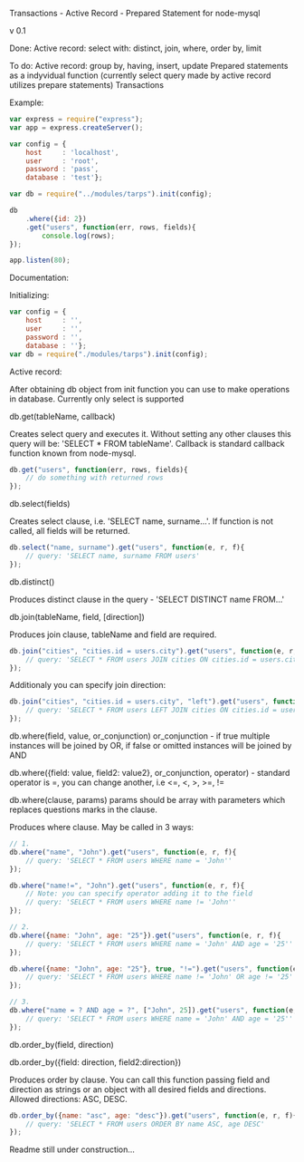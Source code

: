 Transactions - Active Record - Prepared Statement for node-mysql

v 0.1

Done:
Active record: select with: distinct, join, where, order by, limit

To do:
Active record: group by, having, insert, update
Prepared statements as a indyvidual function (currently select query made by active record utilizes prepare statements)
Transactions

Example:
```js
var express = require("express");
var app = express.createServer();

var config = {
	host     : 'localhost',
	user     : 'root',
	password : 'pass',
	database : 'test'};

var db = require("../modules/tarps").init(config);

db
	.where({id: 2})
	.get("users", function(err, rows, fields){
		console.log(rows);
});

app.listen(80);
```

Documentation:

Initializing:

```js
var config = {
	host     : '',
	user     : '',
	password : '',
	database : ''};
var db = require("./modules/tarps").init(config);
```

Active record:

After obtaining db object from init function you can use to make operations in database. Currently only select is supported

db.get(tableName, callback) 

Creates select query and executes it. Without setting any other clauses this query will be: 'SELECT * FROM tableName'. Callback is standard callback function known from node-mysql.

```js
db.get("users", function(err, rows, fields){
	// do something with returned rows
});
```

db.select(fields)

Creates select clause, i.e. 'SELECT name, surname...'. If function is not called, all fields will be returned.

```js
db.select("name, surname").get("users", function(e, r, f){
	// query: 'SELECT name, surname FROM users' 
});
```

db.distinct()

Produces distinct clause in the query - 'SELECT DISTINCT name FROM...'

db.join(tableName, field, [direction])

Produces join clause, tableName and field are required.

```js
db.join("cities", "cities.id = users.city").get("users", function(e, r, f){
	// query: 'SELECT * FROM users JOIN cities ON cities.id = users.city'
});
```

Additionaly you can specify join direction:

```js
db.join("cities", "cities.id = users.city", "left").get("users", function(e, r, f){
	// query: 'SELECT * FROM users LEFT JOIN cities ON cities.id = users.city'
});
```

db.where(field, value, or_conjunction) or_conjunction - if true multiple instances will be joined by OR, if false or omitted instances will be joined by AND

db.where({field: value, field2: value2}, or_conjunction, operator) - standard operator is =, you can change another, i.e <=, <, >, >=, !=

db.where(clause, params) params should be array with parameters which replaces questions marks in the clause.

Produces where clause. May be called in 3 ways:

```js
// 1.
db.where("name", "John").get("users", function(e, r, f){
	// query: 'SELECT * FROM users WHERE name = 'John''
});

db.where("name!=", "John").get("users", function(e, r, f){
	// Note: you can specify operator adding it to the field
	// query: 'SELECT * FROM users WHERE name != 'John''
});

// 2.
db.where({name: "John", age: "25"}).get("users", function(e, r, f){
	// query: 'SELECT * FROM users WHERE name = 'John' AND age = '25''
});

db.where({name: "John", age: "25"}, true, "!=").get("users", function(e, r, f){
	// query: 'SELECT * FROM users WHERE name != 'John' OR age != '25''
});

// 3.
db.where("name = ? AND age = ?", ["John", 25]).get("users", function(e, r, f){
	// query: 'SELECT * FROM users WHERE name = 'John' AND age = '25''
});
```

db.order_by(field, direction)

db.order_by({field: direction, field2:direction})

Produces order by clause. You can call this function passing field and direction as strings or an object with all desired fields and directions. Allowed directions: ASC, DESC.

```js
db.order_by({name: "asc", age: "desc"}).get("users", function(e, r, f){
	// query: 'SELECT * FROM users ORDER BY name ASC, age DESC'
});
```
Readme still under construction...